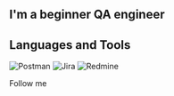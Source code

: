 ## I'm a beginner QA engineer

## Languages and Tools
![Postman](https://img.shields.io/badge/-Postman-090909?style=for-the-badge&logo=postman)
![Jira](https://img.shields.io/badge/-Jira-090909?style=for-the-badge&logo=jira&logoColor=7B68EE)
![Redmine](https://img.shields.io/badge/-Redmine-090909?style=for-the-badge&logo=redmine&logoColor=FF0000)

Follow me
